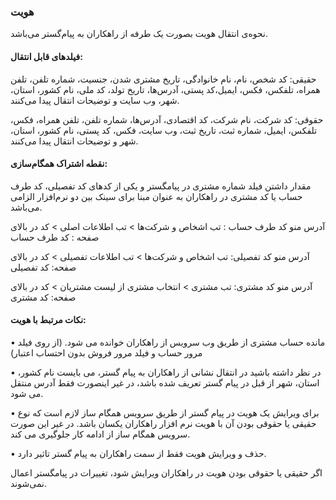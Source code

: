 ### هویت 

نحوه‌ی انتقال هویت بصورت یک طرفه از راهکاران به پیام‌گستر می‌باشد.

#### فیلدهای قابل انتقال: 

حقیقی:  کد شخص، نام، نام خانوادگی، تاریخ مشتری شدن، جنسیت، شماره تلفن، تلفن همراه، تلفکس، فکس، ایمیل،کد پستی، آدرس‌ها، تاریخ تولد، کد ملی، نام کشور، استان، شهر، وب سایت و توضیحات انتقال پیدا می‌کنند.

حقوقی: کد شرکت، نام شرکت، کد اقتصادی،  آدرس‌ها،  شماره تلفن، تلفن همراه، فکس، تلفکس، ایمیل، شماره ثبت، تاریخ ثبت، وب سایت، فکس، کد پستی، نام کشور، استان، شهر و توضیحات انتقال پیدا می‌کنند.

#### نقطه اشتراک همگام‌سازی:

مقدار داشتن فیلد شماره مشتری در پیامگستر و یکی از کدهای کد تفصیلی، کد طرف حساب یا کد مشتری در راهکاران به عنوان مبنا برای سینک بین دو نرم‌افزار الزامی می‌باشد.

آدرس منو کد طرف حساب : تب اشخاص و شرکت‌ها > تب اطلاعات اصلی > کد در بالای صفحه : کد طرف حساب

آدرس منو کد تفصیلی: تب اشخاص و شرکت‌ها > تب اطلاعات تفصیلی > کد در بالای صفحه: کد تفصیلی

آدرس منو کد مشتری: تب مشتری > انتخاب مشتری از لیست مشتریان > کد در بالای صفحه: کد مشتری

#### نکات مرتبط با هویت:

•	مانده حساب مشتری از طریق وب سرویس از راهکاران خوانده می شود. (از روی فیلد مرور حساب و فیلد مرور فروش بدون احتساب اعتبار)

•	در نظر داشته باشید در انتقال نشانی از راهکاران به پیام گستر، می بایست نام کشور، استان، شهر از قبل در پیام گستر تعریف شده باشد، در غیر اینصورت فقط آدرس منتقل می شود.

•	برای ویرایش یک هویت در پیام گستر از طریق سرویس همگام ساز لازم است که نوع حقیقی یا حقوقی بودن آن با هویت نرم افزار راهکاران یکسان باشد. در غیر این صورت سرویس همگام ساز از ادامه کار جلوگیری می کند.

•	 حذف و ویرایش هویت فقط از سمت راهکاران به پیام گستر تاثیر دارد.

اگر حقیقی یا حقوقی بودن هویت در راهکاران ویرایش شود، تغییرات در پیامگستر اعمال نمی‌شوند.

